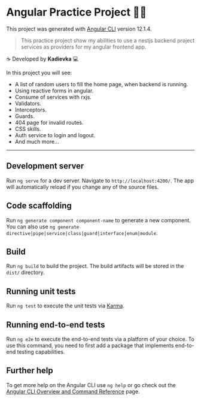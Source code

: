 # Angular Practice Project 👩‍💻

This project was generated with [Angular CLI](https://github.com/angular/angular-cli) version 12.1.4.
> This practice project show my abilities to use a nestjs backend project services as providers for my angular frontend app.

☕️ Developed by **Kadievka** 💻

In this project you will see:
- A list of random users to fill the home page, when backend is running.
- Using reactive forms in angular.
- Consume of services with rxjs.
- Validators.
- Interceptors.
- Guards.
- 404 page for invalid routes.
- CSS skills.
- Auth service to login and logout.
- And much more...

------------


## Development server

Run `ng serve` for a dev server. Navigate to `http://localhost:4200/`. The app will automatically reload if you change any of the source files.

## Code scaffolding

Run `ng generate component component-name` to generate a new component. You can also use `ng generate directive|pipe|service|class|guard|interface|enum|module`.

## Build

Run `ng build` to build the project. The build artifacts will be stored in the `dist/` directory.

## Running unit tests

Run `ng test` to execute the unit tests via [Karma](https://karma-runner.github.io).

## Running end-to-end tests

Run `ng e2e` to execute the end-to-end tests via a platform of your choice. To use this command, you need to first add a package that implements end-to-end testing capabilities.

## Further help

To get more help on the Angular CLI use `ng help` or go check out the [Angular CLI Overview and Command Reference](https://angular.io/cli) page.
